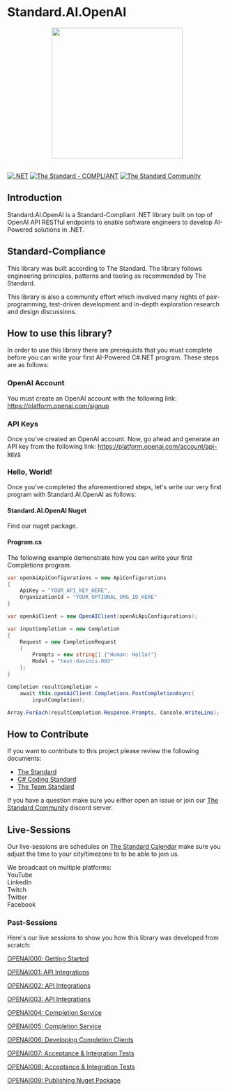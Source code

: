 # Standard.AI.OpenAI

<div align=center>
	<img width="300" src="https://raw.githubusercontent.com/hassanhabib/OpenAI.NET/main/Standard.AI.OpenAI/artificial-intelligence.png" />
</div>

<br />

[![.NET](https://github.com/hassanhabib/OpenAI.NET/actions/workflows/dotnet.yml/badge.svg)](https://github.com/hassanhabib/OpenAI.NET/actions/workflows/dotnet.yml)
[![The Standard - COMPLIANT](https://img.shields.io/badge/The_Standard-COMPLIANT-2ea44f)](https://github.com/hassanhabib/The-Standard)
[![The Standard Community](https://img.shields.io/discord/934130100008538142?color=%237289da&label=The%20Standard%20Community&logo=Discord)](https://discord.gg/vdPZ7hS52X)

## Introduction
Standard.AI.OpenAI is a Standard-Compliant .NET library built on top of OpenAI API RESTful endpoints to enable software engineers to develop AI-Powered solutions in .NET.

## Standard-Compliance
This library was built according to The Standard. The library follows engineering principles, patterns and tooling as recommended by The Standard.

This library is also a community effort which involved many nights of pair-programming, test-driven development and in-depth exploration research and design discussions.

## How to use this library?
In order to use this library there are prerequists that you must complete before you can write your first AI-Powered C#.NET program. These steps are as follows:

### OpenAI Account
You must create an OpenAI account with the following link:
https://platform.openai.com/signup

### API Keys
Once you've created an OpenAI account. Now, go ahead and generate an API key from the following link:
https://platform.openai.com/account/api-keys

### Hello, World!
Once you've completed the aforementioned steps, let's write our very first program with Standard.AI.OpenAI as follows:

#### Standard.AI.OpenAI Nuget
Find our nuget package.

#### Program.cs
The following example demonstrate how you can write your first Completions program.

```csharp
var openAiApiConfigurations = new ApiConfigurations
{
	ApiKey = "YOUR_API_KEY_HERE",
	OrganizationId = "YOUR_OPTIONAL_ORG_ID_HERE"
}

var openAiClient = new OpenAIClient(openAiApiConfigurations);

var inputCompletion = new Completion
{
	Request = new CompletionRequest
	{
		Prompts = new string[] {"Human: Hello!"}
		Model = "text-davinci-003"
	};
}

Completion resultCompletion =
	await this.openAiClient.Completions.PostCompletionAsync(
		inputCompletion);

Array.ForEach(resultCompletion.Response.Prompts, Console.WriteLine);

```

## How to Contribute
If you want to contribute to this project please review the following documents:
- [The Standard](https://github.com/hassanhabib/The-Standard)
- [C# Coding Standard](https://github.com/hassanhabib/CSharpCodingStandard)
- [The Team Standard](https://github.com/hassanhabib/The-Standard-Team)

If you have a question make sure you either open an issue or join our [The Standard Community](https://discord.com/invite/vdPZ7hS52X) discord server.

## Live-Sessions
Our live-sessions are schedules on [The Standard Calendar](https://tinyurl.com/the-standard-calendar) make sure you adjust the time to your city/timezone to to be able to join us.

We broadcast on multiple platforms:
<br /> YouTube
<br /> LinkedIn
<br /> Twitch
<br /> Twitter
<br /> Facebook

### Past-Sessions
Here's our live sessions to show you how this library was developed from scratch:

[OPENAI000: Getting Started](https://www.youtube.com/watch?v=JQnTpGV-7YA)

[OPENAI001: API Integrations](https://www.youtube.com/watch?v=2eN4ht2uESo)

[OPENAI002: API Integrations](https://youtube.com/live/IrBGCAyLmmQ?si=EnSIkaIECMiOmarE)

[OPENAI003: API Integrations](https://youtube.com/live/SZHBt0SW2EY?si=EnSIkaIECMiOmarE)

[OPENAI004: Completion Service](https://youtube.com/live/z0BlU3KVr7E?si=EnSIkaIECMiOmarE)

[OPENAI005: Completion Service](https://youtube.com/live/wMC1I85Zjmo?si=EnSIkaIECMiOmarE)

[OPENAI006: Developing Completion Clients](https://youtube.com/live/aENHthpFTvI?si=EnSIkaIECMiOmarE)

[OPENAI007: Acceptance & Integration Tests](https://youtube.com/live/fzlF2k7SM?si=EnSIkaIECMiOmarE)

[OPENAI008: Acceptance & Integration Tests](https://www.youtube.com/live/86bfBmkUMFo?feature=share)

[OPENAI009: Publishing Nuget Package](https://www.youtube.com/live/saU_5peAC-Y?feature=share)